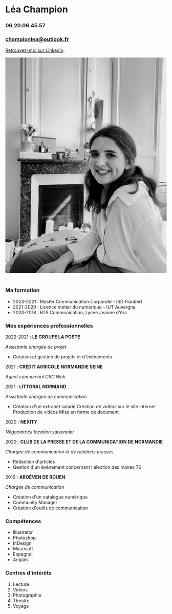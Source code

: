 
# Léa Champion
### 06.20.06.45.57
### championlea@outlook.fr
[Retrouvez-moi sur Linkedin](https://www.linkedin.com/in/l%C3%A9a-champion-73368917a/).



 ![This is a alt text.](moi.jpeg "This is a sample image."). 

### Ma formation
* 2023-2021 : Master Communication Corporate - ISD Flaubert
* 2021-2020 : Licence métier du numérique - IUT Auvergne 
* 2020-2018 : BTS Communication, Lycée Jeanne d'Arc 

### Mes expériences professionnelles 

2022-2021 : **LE GROUPE LA POSTE** 

*Assistante chargée de projet* 

* Création et gestion de projets et d'événements 

2021 : **CRÉDIT AGRICOLE NORMANDIE SEINE**

*Agent commercial CRC Web*

2021 : **LITTORAL NORMAND**

*Assistante chargée de communication*
* Création d'un extranet salarié 
Création de vidéos sur le site internet 
Production de vidéos 
Mise en forme de document

2020 : **NEXITY** 

*Négociatrice location saisonnier*

2020 : **CLUB DE LA PRESSE ET DE LA COMMUNICATION DE NORMANDIE**

*Chargée de communication et de relations presses*
* Rédaction d'articles
* Gestion d'un événement concernant l'élection des maires 76

2019 : **AROÉVEN DE ROUEN**

*Chargée de communication*
* Création d'un catalogue numérique 
* Community Manager 
* Création d'outils de communication 

### Compétences 

* Illustrator
* Photoshop
* InDesign
* Microsoft 
* Espagnol
* Anglais

### Centres d'intérêts 
1. Lecture
1. Videos
1. Photographie
1. Theatre
1. Voyage


